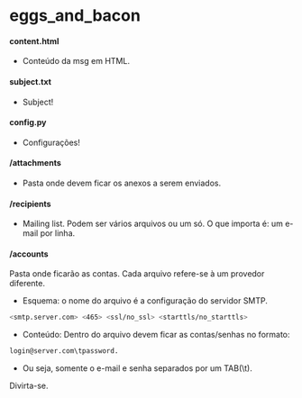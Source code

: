 # eggs_and_bacon

#### content.html 
- Conteúdo da msg em HTML.
 
#### subject.txt 
- Subject!
 
#### config.py 
- Configurações!
 
#### /attachments 
- Pasta onde devem ficar os anexos a serem enviados.
 
#### /recipients 
- Mailing list. Podem ser vários arquivos ou um só. O que importa é: um e-mail por linha.

#### /accounts 
Pasta onde ficarão as contas. Cada arquivo refere-se à um provedor diferente.
  - Esquema: o nome do arquivo é a configuração do servidor SMTP.
  ```sh
  <smtp.server.com> <465> <ssl/no_ssl> <starttls/no_starttls>
  ```
  - Conteúdo: Dentro do arquivo devem ficar as contas/senhas no formato: 
  ```sh
  login@server.com\tpassword.
  ```
  - Ou seja, somente o e-mail e senha separados por um TAB(\t).


Divirta-se.
